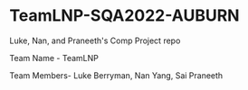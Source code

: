 # TeamLNP-SQA2022-AUBURN
Luke, Nan, and Praneeth's Comp Project repo

Team Name - TeamLNP

Team Members- Luke Berryman, Nan Yang, Sai Praneeth
